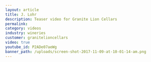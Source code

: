 ```yaml
---
layout: article
title: J. Lohr
description: Teaser video for Granite Lion Cellars
permalink:
category: videos
industry: wineries
customer: granitelioncellars
video: true
youtube_id: P2ADe07aeWg
banner_path: /uploads/screen-shot-2017-11-09-at-10-01-14-am.png
---
```



